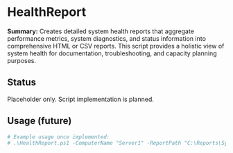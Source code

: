 # HealthReport

**Summary:** Creates detailed system health reports that aggregate performance metrics, system diagnostics, and status information into comprehensive HTML or CSV reports. This script provides a holistic view of system health for documentation, troubleshooting, and capacity planning purposes.

## Status
Placeholder only. Script implementation is planned.

## Usage (future)
```powershell
# Example usage once implemented:
# .\HealthReport.ps1 -ComputerName "Server1" -ReportPath "C:\Reports\SystemHealth.html"
```